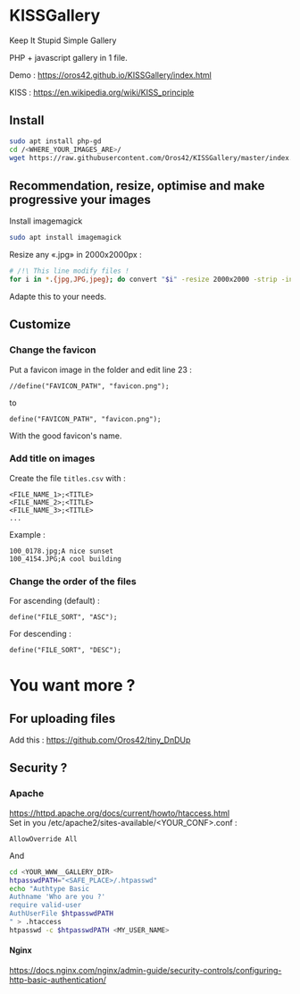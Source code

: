 # KISSGallery
Keep It Stupid Simple Gallery
  
PHP + javascript gallery in 1 file.  
  
Demo : https://oros42.github.io/KISSGallery/index.html
  
KISS : https://en.wikipedia.org/wiki/KISS_principle  

## Install
```bash
sudo apt install php-gd
cd /<WHERE_YOUR_IMAGES_ARE>/
wget https://raw.githubusercontent.com/Oros42/KISSGallery/master/index.php
```

## Recommendation, resize, optimise and make progressive your images
Install imagemagick
```bash
sudo apt install imagemagick
```
Resize any «.jpg» in 2000x2000px :
```bash
# /!\ This line modify files !
for i in *.{jpg,JPG,jpeg}; do convert "$i" -resize 2000x2000 -strip -interlace Plane -auto-orient "${i}"; done
```
Adapte this to your needs.  

## Customize

### Change the favicon

Put a favicon image in the folder and edit line 23 :  
```
//define("FAVICON_PATH", "favicon.png");
```
to
```
define("FAVICON_PATH", "favicon.png");
```
With the good favicon's name.  

### Add title on images

Create the file ```titles.csv``` with :  
```
<FILE_NAME_1>;<TITLE>
<FILE_NAME_2>;<TITLE>
<FILE_NAME_3>;<TITLE>
...
```
Example :  
```
100_0178.jpg;A nice sunset
100_4154.JPG;A cool building
```

### Change the order of the files 

For ascending (default) :
```
define("FILE_SORT", "ASC");
```
For descending :
```
define("FILE_SORT", "DESC");
```

# You want more ?

## For uploading files
Add this : https://github.com/Oros42/tiny_DnDUp

## Security ?
### Apache
https://httpd.apache.org/docs/current/howto/htaccess.html  
Set in you /etc/apache2/sites-available/<YOUR_CONF>.conf :  
```
AllowOverride All
```
And  
```bash
cd <YOUR_WWW__GALLERY_DIR>
htpasswdPATH="<SAFE_PLACE>/.htpasswd"
echo "Authtype Basic
Authname 'Who are you ?'
require valid-user
AuthUserFile $htpasswdPATH
" > .htaccess
htpasswd -c $htpasswdPATH <MY_USER_NAME>
```

#### Nginx
https://docs.nginx.com/nginx/admin-guide/security-controls/configuring-http-basic-authentication/
